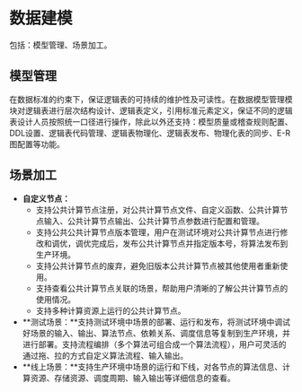 # 数据建模

包括：模型管理、场景加工。

## 模型管理

在数据标准的约束下，保证逻辑表的可持续的维护性及可读性。在数据模型管理模块对逻辑表进行层次结构设计、逻辑表定义，引用标准元素定义，保证不同的逻辑表设计人员按照统一口径进行操作，除此以外还支持：模型质量或稽查规则配置、DDL设置、逻辑表代码管理、逻辑表物理化、逻辑表发布、物理化表的同步、E-R图配置等功能。

## 场景加工

-   **自定义节点：**
    -   支持公共计算节点注册，对公共计算节点文件、自定义函数、公共计算节点输入、公共计算节点输出、公共计算节点参数进行配置和管理。
    -   支持公共公共计算节点版本管理，用户在测试环境对公共计算节点进行修改和调优，调优完成后，发布公共计算节点并指定版本号，将算法发布到生产环境。
    -   支持公共计算节点的废弃，避免旧版本公共计算节点被其他使用者重新使用。
    -   支持查看公共计算节点关联的场景，帮助用户清晰的了解公共计算节点的使用情况。
    -   支持多种计算资源上运行的公共计算节点。
-   **测试场景：**支持测试环境中场景的部署、运行和发布，将测试环境中调试好场景的输入、输出、算法节点、依赖关系、调度信息等复制到生产环境，并进行部署。支持流程编排（多个算法可组合成一个算法流程），用户可灵活的通过拖、拉的方式自定义算法流程、输入输出。
-   **线上场景：**支持生产环境中场景的运行和下线，对各节点的算法信息、计算资源、存储资源、调度周期、输入输出等详细信息的查看。

